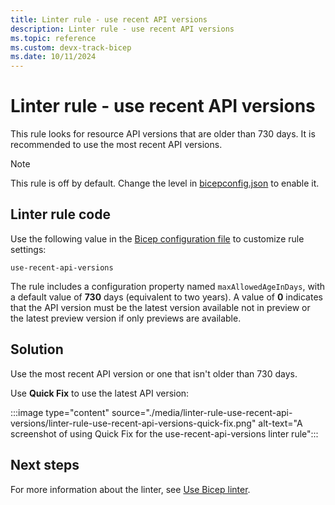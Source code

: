 ```yaml
---
title: Linter rule - use recent API versions
description: Linter rule - use recent API versions
ms.topic: reference
ms.custom: devx-track-bicep
ms.date: 10/11/2024
---
```


# Linter rule - use recent API versions

This rule looks for resource API versions that are older than 730 days. It is recommended to use the most recent API versions.

> [!NOTE]
> This rule is off by default. Change the level in [bicepconfig.json](./bicep-config-linter.md) to enable it.

## Linter rule code

Use the following value in the [Bicep configuration file](bicep-config-linter.md) to customize rule settings:

`use-recent-api-versions`

The rule includes a configuration property named `maxAllowedAgeInDays`, with a default value of **730** days (equivalent to two years). A value of **0** indicates that the API version must be the latest version available not in preview or the latest preview version if only previews are available.

## Solution

Use the most recent API version or one that isn't older than 730 days.

Use **Quick Fix** to use the latest API version:

:::image type="content" source="./media/linter-rule-use-recent-api-versions/linter-rule-use-recent-api-versions-quick-fix.png" alt-text="A screenshot of using Quick Fix for the use-recent-api-versions linter rule":::

## Next steps

For more information about the linter, see [Use Bicep linter](./linter.md).
